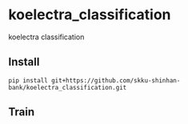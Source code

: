 # koelectra_classification
koelectra classification

## Install

```
pip install git+https://github.com/skku-shinhan-bank/koelectra_classification.git
```

## Train

```python

```
